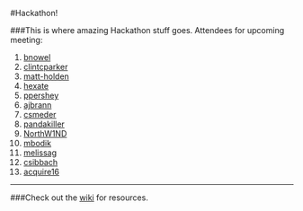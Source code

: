 #Hackathon!
 
###This is where amazing Hackathon stuff goes.
Attendees for upcoming meeting:

1. [bnowel](/bnowel)
1. [clintcparker](/clintcparker)
1. [matt-holden](/matt-holden)
1. [hexate](/hexate)
1. [ppershey](/ppershey)
1. [ajbrann](/ajbrann)
1. [csmeder](/csmeder)
1. [pandakiller](/pandakiller)
1. [NorthW1ND](/NorthW1ND)
1. [mbodik](/mbodik)
1. [melissag](/melissag)
1. [csibbach](/csibbach) 
1. [acquire16](/acquire16)

------------------------------

###Check out the [wiki](/bnowel/Hackathon/wiki) for resources.
